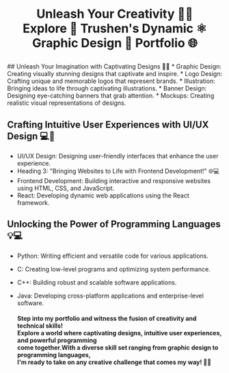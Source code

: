 <h1><p align="center">
Unleash Your Creativity 👨‍🎨<br> Explore 🎒 Trushen's Dynamic ⚛ Graphic Design 🎨 Portfolio 🌐
</p></h1>
## Unleash Your Imagination with Captivating Designs 🎨🌈
* Graphic Design: Creating visually stunning designs that captivate and inspire.
* Logo Design: Crafting unique and memorable logos that represent brands.
* Illustration: Bringing ideas to life through captivating illustrations.
* Banner Design: Designing eye-catching banners that grab attention.
* Mockups: Creating realistic visual representations of designs.

## Crafting Intuitive User Experiences with UI/UX Design 💻🎨
* UI/UX Design: Designing user-friendly interfaces that enhance the user experience.
* Heading 3: "Bringing Websites to Life with Frontend Development!" 🌐💻
* Frontend Development: Building interactive and responsive websites using HTML, CSS, and JavaScript.
* React: Developing dynamic web applications using the React framework.

##  Unlocking the Power of Programming Languages 💡💻
* Python: Writing efficient and versatile code for various applications.
* C: Creating low-level programs and optimizing system performance.
* C++: Building robust and scalable software applications.
* Java: Developing cross-platform applications and enterprise-level software.

  <h4>Step into my portfolio and witness the fusion of creativity and technical skills!<br> 
    Explore a world where captivating designs, intuitive user experiences, and powerful programming <br>
    come together.With a diverse skill set ranging from graphic design to programming languages, <br> 
    I'm ready to take on any creative challenge that comes my way! 🌟🚀</h4>
